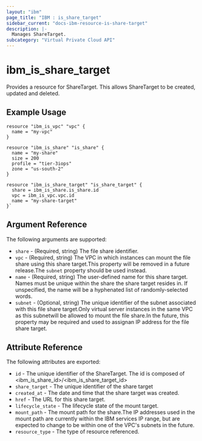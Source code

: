 ```yaml
---
layout: "ibm"
page_title: "IBM : is_share_target"
sidebar_current: "docs-ibm-resource-is-share-target"
description: |-
  Manages ShareTarget.
subcategory: "Virtual Private Cloud API"
---
```


# ibm\_is_share_target

Provides a resource for ShareTarget. This allows ShareTarget to be created, updated and deleted.

## Example Usage

```hcl
resource "ibm_is_vpc" "vpc" {
  name = "my-vpc"
}

resource "ibm_is_share" "is_share" {
  name = "my-share"
  size = 200
  profile = "tier-3iops"
  zone = "us-south-2"
}

resource "ibm_is_share_target" "is_share_target" {
  share = ibm_is_share.is_share.id
  vpc = ibm_is_vpc.vpc.id
  name = "my-share-target"
}`
```

## Argument Reference

The following arguments are supported:

* `share` - (Required, string) The file share identifier.
* `vpc` - (Required, string) The VPC in which instances can mount the file share using this share target.This property will be removed in a future release.The `subnet` property should be used instead.
* `name` - (Required, string) The user-defined name for this share target. Names must be unique within the share the share target resides in. If unspecified, the name will be a hyphenated list of randomly-selected words.
* `subnet` - (Optional, string) The unique identifier of the subnet associated with this file share target.Only virtual server instances in the same VPC as this subnetwill be allowed to mount the file share.In the future, this property may be required and used to assignan IP address for the file share target.
## Attribute Reference

The following attributes are exported:

* `id` - The unique identifier of the ShareTarget. The id is composed of \<ibm_is_share_id\>/\<ibm_is_share_target_id\>
* `share_target` - The unique identifier of the share target
* `created_at` - The date and time that the share target was created.
* `href` - The URL for this share target.
* `lifecycle_state` - The lifecycle state of the mount target.
* `mount_path` - The mount path for the share.The IP addresses used in the mount path are currently within the IBM services IP range, but are expected to change to be within one of the VPC's subnets in the future.
* `resource_type` - The type of resource referenced.
